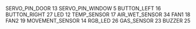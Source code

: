 SERVO_PIN_DOOR 13
SERVO_PIN_WINDOW 5
BUTTON_LEFT 16
BUTTON_RIGHT 27
LED 12
TEMP_SENSOR 17
AIR_WET_SENSOR 34
FAN1 18
FAN2 19
MOVEMENT_SENSOR 14
RGB_LED 26
GAS_SENSOR 23
BUZZER 25
